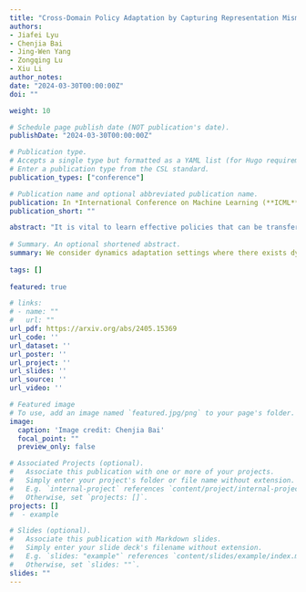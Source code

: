 ```yaml
---
title: "Cross-Domain Policy Adaptation by Capturing Representation Mismatch."
authors:
- Jiafei Lyu
- Chenjia Bai
- Jing-Wen Yang
- Zongqing Lu
- Xiu Li
author_notes:
date: "2024-03-30T00:00:00Z"
doi: ""

weight: 10

# Schedule page publish date (NOT publication's date).
publishDate: "2024-03-30T00:00:00Z"

# Publication type.
# Accepts a single type but formatted as a YAML list (for Hugo requirements).
# Enter a publication type from the CSL standard.
publication_types: ["conference"]

# Publication name and optional abbreviated publication name.
publication: In *International Conference on Machine Learning (**ICML**)*, 2024
publication_short: ""

abstract: "It is vital to learn effective policies that can be transferred to different domains with dynamics discrepancies in reinforcement learning (RL). In this paper, we consider dynamics adaptation settings where there exists dynamics mismatch between the source domain and the target domain, and one can get access to sufficient source domain data, while can only have limited interactions with the target domain. Existing methods address this problem by learning domain classifiers, performing data filtering from a value discrepancy perspective, etc. Instead, we tackle this challenge from a decoupled representation learning perspective. We perform representation learning only in the target domain and measure the representation deviations on the transitions from the source domain, which we show can be a signal of dynamics mismatch. We also show that representation deviation upper bounds performance difference of a given policy in the source domain and target domain, which motivates us to adopt representation deviation as a reward penalty. The produced representations are not involved in either policy or value function, but only serve as a reward penalizer. We conduct extensive experiments on environments with kinematic and morphology mismatch, and the results show that our method exhibits strong performance on many tasks."
  
# Summary. An optional shortened abstract.
summary: We consider dynamics adaptation settings where there exists dynamics mismatch between the source domain and the target domain, and one can get access to sufficient source domain data, while can only have limited interactions with the target domain.
  
tags: []
  
featured: true

# links:
# - name: ""
#   url: ""
url_pdf: https://arxiv.org/abs/2405.15369
url_code: ''
url_dataset: ''
url_poster: ''
url_project: ''
url_slides: ''
url_source: ''
url_video: ''

# Featured image
# To use, add an image named `featured.jpg/png` to your page's folder. 
image:
  caption: 'Image credit: Chenjia Bai'
  focal_point: ""
  preview_only: false

# Associated Projects (optional).
#   Associate this publication with one or more of your projects.
#   Simply enter your project's folder or file name without extension.
#   E.g. `internal-project` references `content/project/internal-project/index.md`.
#   Otherwise, set `projects: []`.
projects: []
#  - example

# Slides (optional).
#   Associate this publication with Markdown slides.
#   Simply enter your slide deck's filename without extension.
#   E.g. `slides: "example"` references `content/slides/example/index.md`.
#   Otherwise, set `slides: ""`.
slides: ""
---
```


